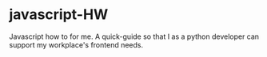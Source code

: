 # javascript-HW

Javascript how to for me. 
A quick-guide so that I as a python developer can support my workplace's frontend needs.
